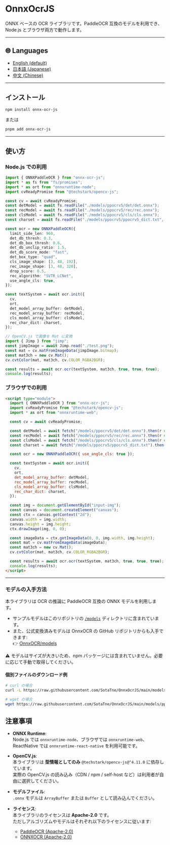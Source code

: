 # OnnxOcrJS

ONNX ベースの OCR ライブラリです。PaddleOCR 互換のモデルを利用でき、Node.js とブラウザ両方で動作します。

---

## 🌐 Languages

- [English (default)](./README.md)
- [日本語 (Japanese)](./README.ja.md)
- [中文 (Chinese)](./README.zh.md)

---

## インストール

```bash
npm install onnx-ocr-js
```

または

```bash
pnpm add onnx-ocr-js
```

---

## 使い方

### Node.js での利用

```ts
import { ONNXPaddleOCR } from "onnx-ocr-js";
import * as fs from "fs/promises";
import * as ort from "onnxruntime-node";
import cvReadyPromise from "@techstark/opencv-js";

const cv = await cvReadyPromise;
const detModel = await fs.readFile("./models/ppocrv5/det/det.onnx");
const recModel = await fs.readFile("./models/ppocrv5/rec/rec.onnx");
const clsModel = await fs.readFile("./models/ppocrv5/cls/cls.onnx");
const charset = await fs.readFile("./models/ppocrv5/ppocrv5_dict.txt", "utf-8");

const ocr = new ONNXPaddleOCR({
  limit_side_len: 960,
  det_db_thresh: 0.3,
  det_db_box_thresh: 0.6,
  det_db_unclip_ratio: 1.5,
  det_db_score_mode: "fast",
  det_box_type: "quad",
  cls_image_shape: [3, 48, 192],
  rec_image_shape: [3, 48, 320],
  drop_score: 0.5,
  rec_algorithm: "SVTR_LCNet",
  use_angle_cls: true,
});

const textSystem = await ocr.init({
  cv,
  ort,
  det_model_array_buffer: detModel,
  rec_model_array_buffer: recModel,
  cls_model_array_buffer: clsModel,
  rec_char_dict: charset,
});

// OpenCV.js で画像を Mat に変換
import { Jimp } from "jimp";
const jimpImage = await Jimp.read("./test.png");
const mat = cv.matFromImageData(jimpImage.bitmap);
const mat3ch = new cv.Mat();
cv.cvtColor(mat, mat3ch, cv.COLOR_RGBA2BGR);

const results = await ocr.ocr(textSystem, mat3ch, true, true, true);
console.log(results);
```

### ブラウザでの利用

```html
<script type="module">
  import { ONNXPaddleOCR } from "onnx-ocr-js";
  import cvReadyPromise from "@techstark/opencv-js";
  import * as ort from "onnxruntime-web";

  const cv = await cvReadyPromise;

  const detModel = await fetch("/models/ppocrv5/det/det.onnx").then(r => r.arrayBuffer());
  const recModel = await fetch("/models/ppocrv5/rec/rec.onnx").then(r => r.arrayBuffer());
  const clsModel = await fetch("/models/ppocrv5/cls/cls.onnx").then(r => r.arrayBuffer());
  const charset = await fetch("/models/ppocrv5/ppocrv5_dict.txt").then(r => r.text());

  const ocr = new ONNXPaddleOCR({ use_angle_cls: true });

  const textSystem = await ocr.init({
    cv,
    ort,
    det_model_array_buffer: detModel,
    rec_model_array_buffer: recModel,
    cls_model_array_buffer: clsModel,
    rec_char_dict: charset,
  });

  const img = document.getElementById("input-img");
  const canvas = document.createElement("canvas");
  const ctx = canvas.getContext("2d");
  canvas.width = img.width;
  canvas.height = img.height;
  ctx.drawImage(img, 0, 0);

  const imageData = ctx.getImageData(0, 0, img.width, img.height);
  const mat = cv.matFromImageData(imageData);
  const mat3ch = new cv.Mat();
  cv.cvtColor(mat, mat3ch, cv.COLOR_RGBA2BGR);

  const results = await ocr.ocr(textSystem, mat3ch, true, true, true);
  console.log(results);
</script>
```

---

### モデルの入手方法

本ライブラリは OCR の推論に PaddleOCR 互換の ONNX モデルを利用します。  

- サンプルモデルはこのリポジトリの [`/models`](./models) ディレクトリに含まれています。  
- また、公式変換済みモデルは OnnxOCR の GitHub リポジトリからも入手できます:  
  👉 [OnnxOCR/models](https://github.com/jingsongliujing/OnnxOCR/tree/main/onnxocr/models)

⚠️ モデルはサイズが大きいため、npm パッケージには含まれていません。必要に応じて手動で取得してください。

#### 個別ファイルのダウンロード例

```bash
# curl の場合
curl -L https://raw.githubusercontent.com/SotaTne/OnnxOcrJS/main/models/ppocrv5/det/det.onnx -o det.onnx

# wget の場合
wget https://raw.githubusercontent.com/SotaTne/OnnxOcrJS/main/models/ppocrv5/det/det.onnx -O det.onnx
```

## 注意事項

- **ONNX Runtime**:  
  Node.js では `onnxruntime-node`、ブラウザでは `onnxruntime-web`、ReactNative では `onnxruntime-react-native` を利用可能です。

- **OpenCV.js**:  
  本ライブラリは **型情報としてのみ** `@techstark/opencv-js@^4.11.0` に依存しています。  
  実際の OpenCV.js の読み込み（CDN / npm / self-host など）は利用者が自由に選択してください。

- **モデルファイル**:  
  `.onnx` モデルは `ArrayBuffer` または `Buffer` として読み込んでください。

- **ライセンス**:  
  本ライブラリのライセンスは **Apache-2.0** です。  
  ただしアルゴリズムやモデルはそれぞれ以下のライセンスに従います:  
  - [PaddleOCR (Apache-2.0)](https://github.com/PaddlePaddle/PaddleOCR)  
  - [ONNXOCR (Apache-2.0)](https://github.com/jingsongliujing/OnnxOCR)
